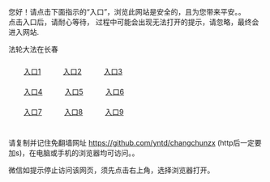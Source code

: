 您好！请点击下面指示的“入口”，浏览此网站是安全的，且为您带来平安。。 <br/>
点击入口后，请耐心等待， 过程中可能会出现无法打开的提示，请忽略，最终会进入网站. </br>

法轮大法在长春<br/>
<div style="padding:10px"><a style="margin:20px" target="_blank" href="https://d1llk5bel1yro9.cloudfront.net/2Qpsp?imdwwjmk" id="ccLink1" rel="nofollow">入口1</a> <a target="_blank" style="margin:20px" href="https://d1h53ednuwk0t7.cloudfront.net/2Qpsp?hwrwqdts" id="ccLink2" rel="nofollow">入口2</a> <a style="margin:20px" target="_blank" href="https://d2d8wq29iq3sez.cloudfront.net/2Qpsp?bbvzvi" id="ccLink3" rel="nofollow">入口3</a></div>

<div style="padding:10px" ><a style="margin:20px" target="_blank" href="https://d1llk5bel1yro9.cloudfront.net/2Qpsp?imdwwjmk" id="ccLink4" rel="nofollow">入口4</a> <a style="margin:20px" href="https://d1h53ednuwk0t7.cloudfront.net/2Qpsp?hwrwqdts" target="_blank" id="ccLink5" rel="nofollow">入口5</a> <a style="margin:20px" href="https://d2d8wq29iq3sez.cloudfront.net/2Qpsp?bbvzvi" target="_blank" id="ccLink6" rel="nofollow">入口6</a></div>

<div style="padding:10px"><a style="margin:20px" target="_blank" href="https://d1llk5bel1yro9.cloudfront.net/2Qpsp?imdwwjmk" id="ccLink7" rel="nofollow">入口7</a> <a style="margin:20px" href="https://d1h53ednuwk0t7.cloudfront.net/2Qpsp?hwrwqdts" target="_blank" id="ccLink8" rel="nofollow">入口8</a> <a style="margin:20px" target="_blank" href="https://d2d8wq29iq3sez.cloudfront.net/2Qpsp?bbvzvi" id="ccLink9" rel="nofollow">入口9</a></div>

<br/>



请复制并记住免翻墙网址 https://github.com/yntd/changchunzx (http后一定要加s)，在电脑或手机的浏览器均可访问。。<br/>

微信如提示停止访问该网页，须先点击右上角，选择浏览器打开。

